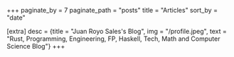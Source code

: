 +++
paginate_by = 7
paginate_path = "posts"
title = "Articles"
sort_by = "date"

[extra]
desc = {title = "Juan Royo Sales's Blog", img = "/profile.jpeg", text = "Rust, Programming, Engineering, FP, Haskell, Tech, Math and Computer Science Blog"}
+++
